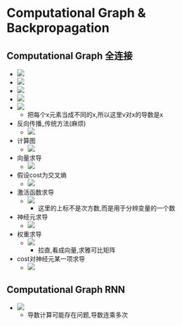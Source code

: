 # Computational Graph & Backpropagation
## Computational Graph 全连接
- ![](imgs/Computational-Graph-&-Backpropagation/计算图.png)
- ![](imgs/Computational-Graph-&-Backpropagation/Chain_Rule.png)
- ![](imgs/Computational-Graph-&-Backpropagation/Computational_Graph_example.png)
- ![](imgs/Computational-Graph-&-Backpropagation/Computational_Graph_反向传播求导数.png)
- ![](imgs/Computational-Graph-&-Backpropagation/Computational_Graph_权值共享情况.png)
  - 把每个x元素当成不同的x,所以这里v对x的导数是x
- 反向传播_传统方法(麻烦)
  - ![](imgs/Computational-Graph-&-Backpropagation/前向传播_反向传播.png)
- 计算图
  - ![](imgs/Computational-Graph-&-Backpropagation/反向传播.png)
- 向量求导
  - ![](imgs/Computational-Graph-&-Backpropagation/Jacobian_Matrix.png)
- 假设cost为交叉熵
  - ![](imgs/Computational-Graph-&-Backpropagation/假设cost为交叉熵.png)
- 激活函数求导
  - ![](imgs/Computational-Graph-&-Backpropagation/激活函数求导.png)
    - 这里的上标不是次方数,而是用于分辨变量的一个数
- 神经元求导
  - ![](imgs/Computational-Graph-&-Backpropagation/神经元求导.png)
- 权重求导
  - ![](imgs/Computational-Graph-&-Backpropagation/权重求导.png)
    - 拉直,看成向量,求雅可比矩阵
- cost对神经元某一项求导
  - ![](imgs/Computational-Graph-&-Backpropagation/cost对神经元某一项求导.png)
## Computational Graph RNN
- ![](imgs/Computational-Graph-&-Backpropagation/计算图_RNN.png)
  - 导数计算可能存在问题,导数连乘多次